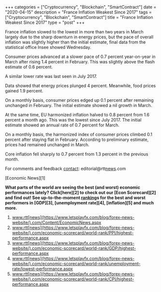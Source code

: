 +++
categories = ["Cryptocurrency", "Blockchain", "SmartContract"]
date = "2020-04-15"
description = "France Inflation Weakest Since 2017"
tags = ["Cryptocurrency", "Blockchain", "SmartContract"]
title = "France Inflation Weakest Since 2017"
type = "post"
+++

France inflation slowed to the lowest in more than two years in March
largely due to the sharp downturn in energy prices, but the pace of
overall inflation was slightly higher than the initial estimate, final
data from the statistical office Insee showed Wednesday.

Consumer prices advanced at a slower pace of 0.7 percent year-on-year in
March after rising 1.4 percent in February. This was slightly above the
flash estimate of 0.6 percent.

A similar lower rate was last seen in July 2017.

Data showed that energy prices plunged 4 percent. Meanwhile, food prices
gained 1.9 percent.

On a monthly basis, consumer prices edged up 0.1 percent after remaining
unchanged in February. The initial estimate showed a nil growth in
March.

At the same time, EU harmonized inflation halved to 0.8 percent from 1.6
percent a month ago. This was the lowest since July 2017. The initial
estimate showed an annual rate of 0.7 percent for March.

On a monthly basis, the harmonized index of consumer prices climbed 0.1
percent after staying flat in February. According to preliminary
estimate, prices had remained unchanged in March.

Core inflation fell sharply to 0.7 percent from 1.3 percent in the
previous month.

For comments and feedback [contact](https://www.playgroundfx.com/contact/): editorial@rtt[news](https://www.letsplayfx.com/blog/forex-news-website/).com

[Economic News][1]

 **What parts of the world are seeing the best (and worst) economic
performances lately? Click[here][2] to check out our [Econ Scorecard][2]
and find out! See up-to-the-moment [ranking](https://www.playgroundfx.com/blog/crypto-exchange-ranking/)s for the best and worst
performers in [GDP][3], [unemployment rate][4], [inflation][5] and much
more.**

   1. www.rtt[news](https://www.letsplayfx.com/blog/forex-news-website/).com/Content/EconomicNews.aspx
   2. www.rtt[news](https://www.letsplayfx.com/blog/forex-news-website/).com/economic-scorecard/world-rank/PPI/highest-performance.aspx
   3. www.rtt[news](https://www.letsplayfx.com/blog/forex-news-website/).com/economic-scorecard/world-rank/GDP/highest-performance.aspx
   4. www.rtt[news](https://www.letsplayfx.com/blog/forex-news-website/).com/economic-scorecard/world-rank/unemployment-rate/lowest-performance.aspx
   5. www.rtt[news](https://www.letsplayfx.com/blog/forex-news-website/).com/economic-scorecard/world-rank/CPI/highest-performance.aspx